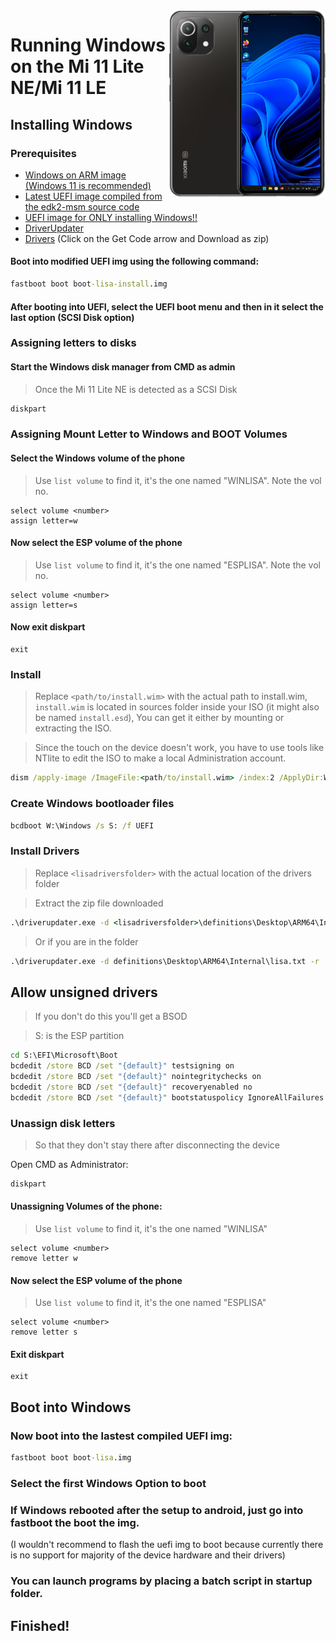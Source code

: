 <img align="right" src="https://github.com/ETCHDEV/Port-Windows-11-Xiaomi-11-Lite-NE/blob/main/lisa.png" width="250" alt="Windows 11 Running On a Mi 11 Lite NE">


# Running Windows on the Mi 11 Lite NE/Mi 11 LE

## Installing Windows

### Prerequisites

- [Windows on ARM image (Windows 11 is recommended)](https://uupdump.net/)
- [Latest UEFI image compiled from the edk2-msm source code](https://github.com/edk2-porting/edk2-msm)
- [UEFI image for ONLY installing Windows!!](https://github.com/ETCHDEV/Port-Windows-11-Xiaomi-11-Lite-NE/releases/download/v0.0.1/boot-lisa-install.img)
- [DriverUpdater](https://github.com/WOA-Project/DriverUpdater/releases/latest)
- [Drivers](https://github.com/Icesito68/7xx-Drivers) (Click on the Get Code arrow and Download as zip)

#### Boot into modified UEFI img using the following command:
```cmd
fastboot boot boot-lisa-install.img
```
#### After booting into UEFI, select the UEFI boot menu and then in it select the last option (SCSI Disk option)

### Assigning letters to disks
#### Start the Windows disk manager from CMD as admin
> Once the Mi 11 Lite NE is detected as a SCSI Disk

```cmd
diskpart
```

### Assigning Mount Letter to Windows and BOOT Volumes

#### Select the Windows volume of the phone
> Use `list volume` to find it, it's the one named "WINLISA". Note the vol no.
```diskpart
select volume <number>
assign letter=w
```
#### Now select the ESP volume of the phone
> Use `list volume` to find it, it's the one named "ESPLISA". Note the vol no.

```diskpart
select volume <number>
assign letter=s
```
#### Now exit diskpart
```diskpart
exit
```

### Install
> Replace `<path/to/install.wim>` with the actual path to install.wim, 
> `install.wim` is located in sources folder inside your ISO (it might also be named `install.esd`), 
> You can get it either by mounting or extracting the ISO.

> Since the touch on the device doesn't work, you have to use tools like NTlite to edit the ISO to make a local Administration account.

```cmd
dism /apply-image /ImageFile:<path/to/install.wim> /index:2 /ApplyDir:W:\
```

### Create Windows bootloader files

```cmd
bcdboot W:\Windows /s S: /f UEFI
```

### Install Drivers

> Replace `<lisadriversfolder>` with the actual location of the drivers folder

>Extract the zip file downloaded 
```cmd
.\driverupdater.exe -d <lisadriversfolder>\definitions\Desktop\ARM64\Internal\lisa.txt -r <lisadriversfolder> -p W:
```

>Or if you are in the folder
```cmd
.\driverupdater.exe -d definitions\Desktop\ARM64\Internal\lisa.txt -r . -p W:
```
  
## Allow unsigned drivers

> If you don't do this you'll get a BSOD

>  S: is the ESP partition
```cmd
cd S:\EFI\Microsoft\Boot
bcdedit /store BCD /set "{default}" testsigning on
bcdedit /store BCD /set "{default}" nointegritychecks on
bcdedit /store BCD /set "{default}" recoveryenabled no
bcdedit /store BCD /set "{default}" bootstatuspolicy IgnoreAllFailures
```

### Unassign disk letters
> So that they don't stay there after disconnecting the device

Open CMD as Administrator:
```cmd
diskpart
```

#### Unassigning Volumes of the phone:
> Use `list volume` to find it, it's the one named "WINLISA"

```diskpart
select volume <number>
remove letter w
```

#### Now select the ESP volume of the phone
> Use `list volume` to find it, it's the one named "ESPLISA"

```diskpart
select volume <number>
remove letter s
```

#### Exit diskpart
```diskpart
exit
```

## Boot into Windows
### Now boot into the lastest compiled UEFI img:
```cmd
fastboot boot boot-lisa.img
```

### Select the first Windows Option to boot

### If Windows rebooted after the setup to android, just go into fastboot the boot the img.
(I wouldn't recommend to flash the uefi img to boot because currently there is no support for majority of the device hardware and their drivers)

### You can launch programs by placing a batch script in startup folder.

## Finished!
